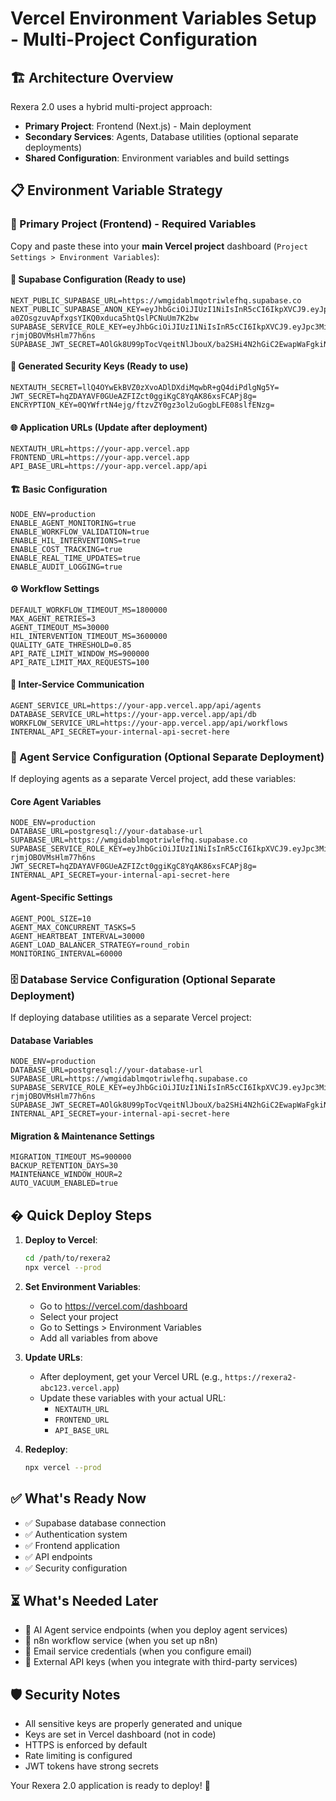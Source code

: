 # Vercel Environment Variables Setup - Multi-Project Configuration

## 🏗️ Architecture Overview

Rexera 2.0 uses a hybrid multi-project approach:
- **Primary Project**: Frontend (Next.js) - Main deployment
- **Secondary Services**: Agents, Database utilities (optional separate deployments)
- **Shared Configuration**: Environment variables and build settings

## 📋 Environment Variable Strategy

### 🎯 Primary Project (Frontend) - Required Variables

Copy and paste these into your **main Vercel project** dashboard (`Project Settings > Environment Variables`):

#### 🔐 Supabase Configuration (Ready to use)
```
NEXT_PUBLIC_SUPABASE_URL=https://wmgidablmqotriwlefhq.supabase.co
NEXT_PUBLIC_SUPABASE_ANON_KEY=eyJhbGciOiJIUzI1NiIsInR5cCI6IkpXVCJ9.eyJpc3MiOiJzdXBhYmFzZSIsInJlZiI6IndtZ2lkYWJsbXFvdHJpd2xlZmhxIiwicm9sZSI6ImFub24iLCJpYXQiOjE3NTExMzc5NjcsImV4cCI6MjA2NjcxMzk2N30.-a0ZOsgzuvApfxgsYIKQ0xduca5htQslPCNuUm7K2bw
SUPABASE_SERVICE_ROLE_KEY=eyJhbGciOiJIUzI1NiIsInR5cCI6IkpXVCJ9.eyJpc3MiOiJzdXBhYmFzZSIsInJlZiI6IndtZ2lkYWJsbXFvdHJpd2xlZmhxIiwicm9sZSI6InNlcnZpY2Vfcm9sZSIsImlhdCI6MTc1MTEzNzk2NywiZXhwIjoyMDY2NzEzOTY3fQ.viSjS9PV2aDSOIzayHv6zJG-rjmjOBOVMsHlm77h6ns
SUPABASE_JWT_SECRET=AOlGk8U99pTocVqeitNlJbouX/ba2SHi4N2hGiC2EwapWaFgkiNOkIZbmeb2ehOgmnJlSoUxrXpZDmlNnMkBnw==
```

#### 🔑 Generated Security Keys (Ready to use)
```
NEXTAUTH_SECRET=llQ4OYwEkBVZ0zXvoADlDXdiMqwbR+gQ4diPdlgNg5Y=
JWT_SECRET=hqZDAYAVF0GUeAZFIZct0ggiKgC8YqAK86xsFCAPj8g=
ENCRYPTION_KEY=0QYWfrtN4ejg/ftzvZY0gz3ol2uGogbLFE08slfENzg=
```

#### 🌐 Application URLs (Update after deployment)
```
NEXTAUTH_URL=https://your-app.vercel.app
FRONTEND_URL=https://your-app.vercel.app
API_BASE_URL=https://your-app.vercel.app/api
```

#### 🏗️ Basic Configuration
```
NODE_ENV=production
ENABLE_AGENT_MONITORING=true
ENABLE_WORKFLOW_VALIDATION=true
ENABLE_HIL_INTERVENTIONS=true
ENABLE_COST_TRACKING=true
ENABLE_REAL_TIME_UPDATES=true
ENABLE_AUDIT_LOGGING=true
```

#### ⚙️ Workflow Settings
```
DEFAULT_WORKFLOW_TIMEOUT_MS=1800000
MAX_AGENT_RETRIES=3
AGENT_TIMEOUT_MS=30000
HIL_INTERVENTION_TIMEOUT_MS=3600000
QUALITY_GATE_THRESHOLD=0.85
API_RATE_LIMIT_WINDOW_MS=900000
API_RATE_LIMIT_MAX_REQUESTS=100
```

#### 🔗 Inter-Service Communication
```
AGENT_SERVICE_URL=https://your-app.vercel.app/api/agents
DATABASE_SERVICE_URL=https://your-app.vercel.app/api/db
WORKFLOW_SERVICE_URL=https://your-app.vercel.app/api/workflows
INTERNAL_API_SECRET=your-internal-api-secret-here
```

### 🤖 Agent Service Configuration (Optional Separate Deployment)

If deploying agents as a separate Vercel project, add these variables:

#### Core Agent Variables
```
NODE_ENV=production
DATABASE_URL=postgresql://your-database-url
SUPABASE_URL=https://wmgidablmqotriwlefhq.supabase.co
SUPABASE_SERVICE_ROLE_KEY=eyJhbGciOiJIUzI1NiIsInR5cCI6IkpXVCJ9.eyJpc3MiOiJzdXBhYmFzZSIsInJlZiI6IndtZ2lkYWJsbXFvdHJpd2xlZmhxIiwicm9sZSI6InNlcnZpY2Vfcm9sZSIsImlhdCI6MTc1MTEzNzk2NywiZXhwIjoyMDY2NzEzOTY3fQ.viSjS9PV2aDSOIzayHv6zJG-rjmjOBOVMsHlm77h6ns
JWT_SECRET=hqZDAYAVF0GUeAZFIZct0ggiKgC8YqAK86xsFCAPj8g=
INTERNAL_API_SECRET=your-internal-api-secret-here
```

#### Agent-Specific Settings
```
AGENT_POOL_SIZE=10
AGENT_MAX_CONCURRENT_TASKS=5
AGENT_HEARTBEAT_INTERVAL=30000
AGENT_LOAD_BALANCER_STRATEGY=round_robin
MONITORING_INTERVAL=60000
```

### 🗄️ Database Service Configuration (Optional Separate Deployment)

If deploying database utilities as a separate Vercel project:

#### Database Variables
```
NODE_ENV=production
DATABASE_URL=postgresql://your-database-url
SUPABASE_URL=https://wmgidablmqotriwlefhq.supabase.co
SUPABASE_SERVICE_ROLE_KEY=eyJhbGciOiJIUzI1NiIsInR5cCI6IkpXVCJ9.eyJpc3MiOiJzdXBhYmFzZSIsInJlZiI6IndtZ2lkYWJsbXFvdHJpd2xlZmhxIiwicm9sZSI6InNlcnZpY2Vfcm9sZSIsImlhdCI6MTc1MTEzNzk2NywiZXhwIjoyMDY2NzEzOTY3fQ.viSjS9PV2aDSOIzayHv6zJG-rjmjOBOVMsHlm77h6ns
SUPABASE_JWT_SECRET=AOlGk8U99pTocVqeitNlJbouX/ba2SHi4N2hGiC2EwapWaFgkiNOkIZbmeb2ehOgmnJlSoUxrXpZDmlNnMkBnw==
INTERNAL_API_SECRET=your-internal-api-secret-here
```

#### Migration & Maintenance Settings
```
MIGRATION_TIMEOUT_MS=900000
BACKUP_RETENTION_DAYS=30
MAINTENANCE_WINDOW_HOUR=2
AUTO_VACUUM_ENABLED=true
```

## � Quick Deploy Steps

1. **Deploy to Vercel**:
   ```bash
   cd /path/to/rexera2
   npx vercel --prod
   ```

2. **Set Environment Variables**:
   - Go to https://vercel.com/dashboard
   - Select your project
   - Go to Settings > Environment Variables
   - Add all variables from above

3. **Update URLs**:
   - After deployment, get your Vercel URL (e.g., `https://rexera2-abc123.vercel.app`)
   - Update these variables with your actual URL:
     - `NEXTAUTH_URL`
     - `FRONTEND_URL`
     - `API_BASE_URL`

4. **Redeploy**:
   ```bash
   npx vercel --prod
   ```

## ✅ What's Ready Now

- ✅ Supabase database connection
- ✅ Authentication system
- ✅ Frontend application
- ✅ API endpoints
- ✅ Security configuration

## ⏳ What's Needed Later

- 🔄 AI Agent service endpoints (when you deploy agent services)
- 🔄 n8n workflow service (when you set up n8n)
- 🔄 Email service credentials (when you configure email)
- 🔄 External API keys (when you integrate with third-party services)

## 🛡️ Security Notes

- All sensitive keys are properly generated and unique
- Keys are set in Vercel dashboard (not in code)
- HTTPS is enforced by default
- Rate limiting is configured
- JWT tokens have strong secrets

Your Rexera 2.0 application is ready to deploy! 🎉